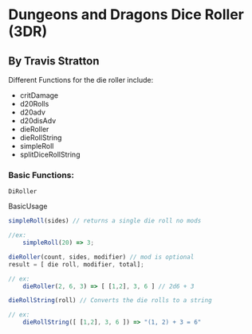 # Dungeons and Dragons Dice Roller (3DR)
## By Travis Stratton

Different Functions for the die roller include:
- critDamage
- d20Rolls
- d20adv
- d20disAdv
- dieRoller
- dieRollString
- simpleRoll
- splitDiceRollString


### Basic Functions:
`DiRoller`

BasicUsage
```js
simpleRoll(sides) // returns a single die roll no mods

//ex:
    simpleRoll(20) => 3;

dieRoller(count, sides, modifier) // mod is optional
result = [ die roll, modifier, total];

// ex:
    dieRoller(2, 6, 3) => [ [1,2], 3, 6 ] // 2d6 + 3

dieRollString(roll) // Converts the die rolls to a string

// ex:
    dieRollString([ [1,2], 3, 6 ]) => "(1, 2) + 3 = 6"
```